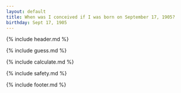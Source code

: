 ```yaml
---
layout: default
title: When was I conceived if I was born on September 17, 1905?
birthday: Sept 17, 1905
---
```


{% include header.md %}

{% include guess.md %}

{% include calculate.md %}

{% include safety.md %}

{% include footer.md %}



